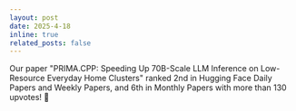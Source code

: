 ```yaml
---
layout: post
date: 2025-4-18
inline: true
related_posts: false
---
```


Our paper "PRIMA.CPP: Speeding Up 70B-Scale LLM Inference on Low-Resource Everyday Home Clusters" ranked 2nd in Hugging Face Daily Papers and Weekly Papers, and 6th in Monthly Papers with more than 130 upvotes! :tada:
